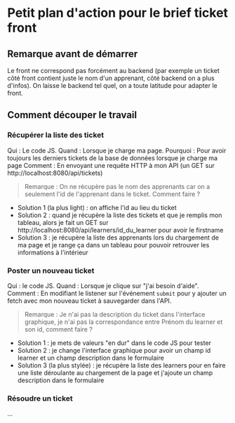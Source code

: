 # Petit plan d'action pour le brief ticket front
## Remarque avant de démarrer
Le front ne correspond pas forcément au backend (par exemple un ticket côté front contient juste le nom d'un apprenant, côté backend on a plus d'infos). 
On laisse le backend tel quel, on a toute latitude pour adapter le front.

## Comment découper le travail
### Récupérer la liste des ticket
Qui : Le code JS.
Quand : Lorsque je charge ma page.
Pourquoi : Pour avoir toujours les derniers tickets de la base de données lorsque je charge ma page
Comment : En envoyant une requête HTTP à mon API (un GET sur http://localhost:8080/api/tickets)

> Remarque : On ne récupère pas le nom des apprenants car on a seulement l'id de l'apprenant dans le ticket. Comment faire ?
- Solution 1 (la plus light) : on affiche l'id au lieu du ticket
- Solution 2 : quand je récupère la liste des tickets et que je remplis mon tableau, alors je fait un GET sur http://localhost:8080/api/learners/id_du_learner pour avoir le firstname
- Solution 3 : je récupère la liste des apprenants lors du chargement de ma page et je range ça dans un tableau pour pouvoir retrouver les informations à l'intérieur
### Poster un nouveau ticket
Qui : le code JS.
Quand : Lorsque je clique sur "j'ai besoin d'aide".
Comment : En modifiant le listener sur l'événement `submit` pour y ajouter un fetch avec mon nouveau ticket à sauvegarder dans l'API.
> Remarque : Je n'ai pas la description du ticket dans l'interface graphique, je n'ai pas la correspondance entre Prénom du learner et son id, comment faire ?
- Solution 1 : je mets de valeurs "en dur" dans le code JS pour tester
- Solution 2 : je change l'interface graphique pour avoir un champ id learner et un champ description dans le formulaire
- Solution 3 (la plus stylée) : je récupère la liste des learners pour en faire une liste déroulante au chargement de la page et j'ajoute un champ description dans le formulaire
### Résoudre un ticket
...
